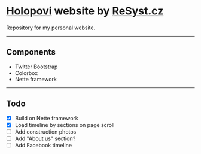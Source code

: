 # [Holopovi](http://www.holopovi.cz) website by [ReSyst.cz](http://www.resyst.cz)
Repository for my personal website.

---
## Components
- Twitter Bootstrap
- Colorbox
- Nette framework

---
## Todo
- [x] Build on Nette framework
- [x] Load timeline by sections on page scroll
- [ ] Add construction photos
- [ ] Add "About us" section?
- [ ] Add Facebook timeline
